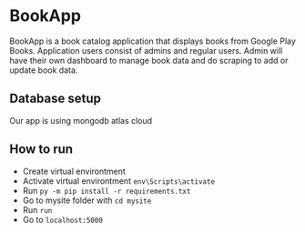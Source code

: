 # BookApp
BookApp is a book catalog application that displays books from Google Play Books. Application users consist of admins and regular users. Admin will have their own dashboard to manage book data and do scraping to add or update book data.

## Database setup
Our app is using mongodb atlas cloud

## How to run
- Create virtual environtment
- Activate virtual environtment `env\Scripts\activate`
- Run `py -m pip install -r requirements.txt`
- Go to mysite folder with `cd mysite`
- Run `run`
- Go to `localhost:5000`